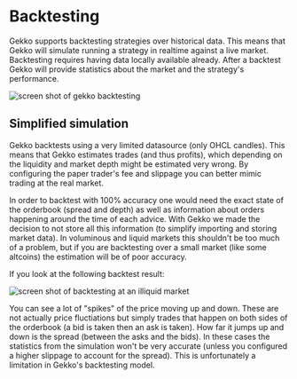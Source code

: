 # Backtesting

Gekko supports backtesting strategies over historical data. This means that Gekko will simulate running a strategy in realtime against a live market. Backtesting requires having data locally available already. After a backtest Gekko will provide statistics about the market and the strategy's performance.

![screen shot of gekko backtesting](https://cloud.githubusercontent.com/assets/969743/24838718/8c790a86-1d45-11e7-99ae-e7e551cb40cb.png)

## Simplified simulation

Gekko backtests using a very limited datasource (only OHCL candles). This means that Gekko estimates trades (and thus profits), which depending on the liquidity and market depth might be estimated very wrong. By configuring the paper trader's fee and slippage you can better mimic trading at the real market.

In order to backtest with 100% accuracy one would need the exact state of the orderbook (spread and depth) as well as information about orders happening around the time of each advice. With Gekko we made the decision to not store all this information (to simplify importing and storing market data). In voluminous and liquid markets this shouldn't be too much of a problem, but if you are backtesting over a small market (like some altcoins) the estimation will be of poor accuracy.

If you look at the following backtest result:

![screen shot of backtesting at an illiquid market](https://cloud.githubusercontent.com/assets/969743/24840243/8f307022-1d61-11e7-9964-e6614d7433ea.png)

You can see a lot of "spikes" of the price moving up and down. These are not actually price fluctiations but simply trades that happen on both sides of the orderbook (a bid is taken then an ask is taken). How far it jumps up and down is the spread (between the asks and the bids). In these cases the statistics from the simulation won't be very accurate (unless you configured a higher slippage to account for the spread). This is unfortunately a limitation in Gekko's backtesting model.
